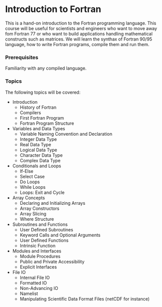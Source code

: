 # Introduction to Fortran 

This is a hand-on introduction to the Fortran programming language. This course will be useful for scientists and engineers who want to move away fom Fortran 77 or who want to build applications handling mathematical constructs such as matrices. We will learn the synthax of Fortran 90/95 language, how to write Fortran programs, compile them and run them.

### Prerequisites
Familiarity with any compiled language.
 
### Topics
The following topics will be covered:



- Introduction
    - History of Fortran
    - Compilers
    - First Fortran Program
    - Fortran Program Structure
- Variables and Data Types
    - Variable Naming Convention and Declaration
    - Integer Data Type
    - Real Data Type
    - Logical Data Type
    - Character Data Type
    - Complex Data Type
- Conditionals and Loops
    - If-Else
    - Select Case
    - Do Loops
    - While Loops
    - Loops: Exit and Cycle
- Array Concepts
    - Declaring and Initializing Arrays
    - Array Constructors
    - Array Slicing
    - Where Structure
- Subroutines and Functions
    - User Defined Subroutines
    - Keyword Calls and Optional Arguments
    - User Defined Functions
    - Intrinsic Function
- Modules and Interfaces
    - Module Procedures
    - Public and Private Accessibility
    - Explicit Interfaces
- File IO
    - Internal File IO
    - Formatted IO
    - Non-Advancing IO
    - Namelist
    - Manipulating Scientific Data Format Files (netCDF for instance)
